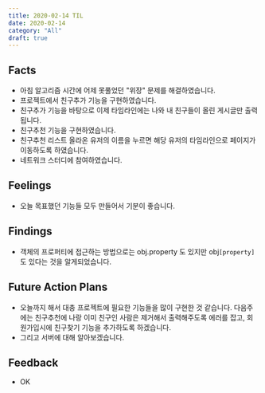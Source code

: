 ```yaml
---
title: 2020-02-14 TIL
date: 2020-02-14
category: "All"
draft: true
---
```


## Facts

- 아침 알고리즘 시간에 어제 못풀었던 "위장" 문제를 해결하였습니다.
- 프로젝트에서 친구추가 기능을 구현하였습니다.
- 친구추가 기능을 바탕으로 이제 타임라인에는 나와 내 친구들이 올린 게시글만 출력됩니다.
- 친구추천 기능을 구현하였습니다.
- 친구추천 리스트 올라온 유저의 이름을 누르면 해당 유저의 타임라인으로 페이지가 이동하도록 하였습니다.
- 네트워크 스터디에 참여하였습니다.

## Feelings

- 오늘 목표했던 기능들 모두 만들어서 기분이 좋습니다.

## Findings

- 객체의 프로퍼티에 접근하는 방법으로는 obj.property 도 있지만 obj`[property]` 도 있다는 것을 알게되었습니다.

## Future Action Plans

- 오늘까지 해서 대충 프로젝트에 필요한 기능들을 많이 구현한 것 같습니다. 다음주에는 친구추천에 나랑 이미 친구인 사람은 제거해서 출력해주도록 에러를 잡고, 회원가입시에 친구찾기 기능을 추가하도록 하겠습니다.
- 그리고 서버에 대해 알아보겠습니다.

## Feedback

- OK
